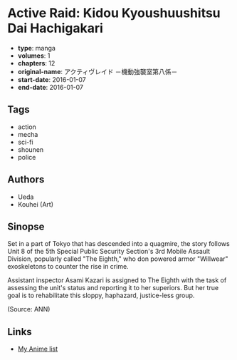 # Active Raid: Kidou Kyoushuushitsu Dai Hachigakari

-   **type**: manga
-   **volumes**: 1
-   **chapters**: 12
-   **original-name**: アクティヴレイド －機動強襲室第八係－
-   **start-date**: 2016-01-07
-   **end-date**: 2016-01-07

## Tags

-   action
-   mecha
-   sci-fi
-   shounen
-   police

## Authors

-   Ueda
-   Kouhei (Art)

## Sinopse

Set in a part of Tokyo that has descended into a quagmire, the story follows Unit 8 of the 5th Special Public Security Section's 3rd Mobile Assault Division, popularly called "The Eighth," who don powered armor "Willwear" exoskeletons to counter the rise in crime.

Assistant inspector Asami Kazari is assigned to The Eighth with the task of assessing the unit's status and reporting it to her superiors. But her true goal is to rehabilitate this sloppy, haphazard, justice-less group.

(Source: ANN)

## Links

-   [My Anime list](https://myanimelist.net/manga/95934/Active_Raid__Kidou_Kyoushuushitsu_Dai_Hachigakari)
